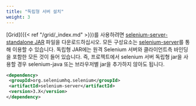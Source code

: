 ```yaml
---
title: "독립형 서버 설치"
weight: 3
---
```



[Grid]({{< ref "/grid/_index.md" >}})를 사용하려면 [selenium-server-standalone JAR](//selenium.dev/downloads/) 파일을 다운로드하십시오.
모든 구성요소는 [selenium-server](//repo1.maven.org/maven2/org/seleniumhq/selenium/selenium-server/)를 통해 이용할 수 있습니다.
독립형 JAR에는 원격 Selenium 서버와 클라이언트측 바인딩을 포함한 모든 것이 들어 있습니다.
즉, 프로젝트에서 selenium 서버 독립형 jar을 사용할 경우 selenium-java 또는 브라우저별 jar을 추가하지 않아도 됩니다.

 ```xml
<dependency>
  <groupId>org.seleniumhq.selenium</groupId>
  <artifactId>selenium-server</artifactId>
  <version>3.X</version>
</dependency>
```
